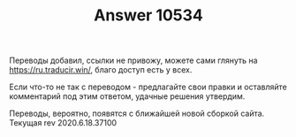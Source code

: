 ﻿---
title: "Answer 10534"
se.owner.user_id: 176217
se.owner.display_name: "αλεχολυτ"
se.owner.link: "https://ru.meta.stackoverflow.com/users/176217/%ce%b1%ce%bb%ce%b5%cf%87%ce%bf%ce%bb%cf%85%cf%84"
se.answer_id: 10534
se.question_id: 10526
se.post_type: answer
se.score: 5
se.is_accepted: True
---
<p>Переводы добавил, ссылки не привожу, можете сами глянуть на <a href="https://ru.traducir.win/" rel="nofollow noreferrer">https://ru.traducir.win/</a>, благо доступ есть у всех.</p>
<p>Если что-то не так с переводом - предлагайте свои правки и оставляйте комментарий под этим ответом, удачные решения утвердим.</p>
<p>Переводы, вероятно, появятся с ближайшей новой сборкой сайта. Текущая rev 2020.6.18.37100</p>
